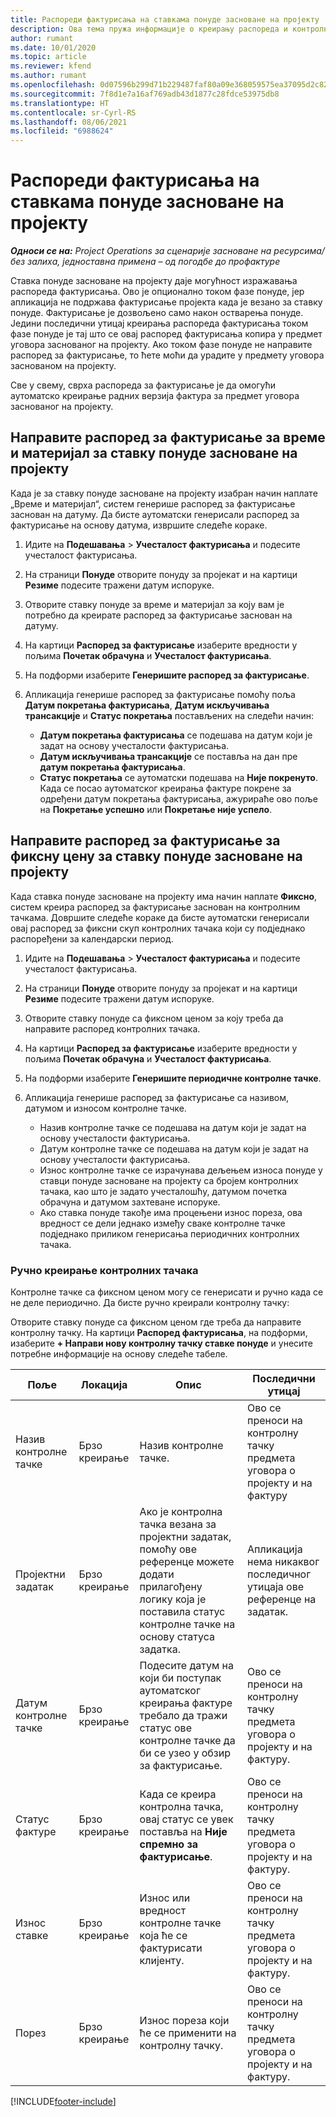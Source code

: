 ```yaml
---
title: Распореди фактурисања на ставкама понуде засноване на пројекту
description: Ова тема пружа информације о креирању распореда и контролних тачака фактурисања за ставке понуде.
author: rumant
ms.date: 10/01/2020
ms.topic: article
ms.reviewer: kfend
ms.author: rumant
ms.openlocfilehash: 0d07596b299d71b229487faf80a09e368059575ea37095d2c82d35561d009c96
ms.sourcegitcommit: 7f8d1e7a16af769adb43d1877c28fdce53975db8
ms.translationtype: HT
ms.contentlocale: sr-Cyrl-RS
ms.lasthandoff: 08/06/2021
ms.locfileid: "6988624"
---
```

# <a name="invoice-schedules-on-project-based-quote-lines"></a>Распореди фактурисања на ставкама понуде засноване на пројекту

_**Односи се на:** Project Operations за сценарије засноване на ресурсима/без залиха, једноставна примена – од погодбе до профактуре_

Ставка понуде засноване на пројекту даје могућност изражавања распореда фактурисања. Ово је опционално током фазе понуде, јер апликација не подржава фактурисање пројекта када је везано за ставку понуде. Фактурисање је дозвољено само након остварења понуде. Једини последични утицај креирања распореда фактурисања током фазе понуде је тај што се овај распоред фактурисања копира у предмет уговора заснованог на пројекту. Ако током фазе понуде не направите распоред за фактурисање, то ћете моћи да урадите у предмету уговора заснованом на пројекту.

Све у свему, сврха распореда за фактурисање је да омогући аутоматско креирање радних верзија фактура за предмет уговора заснованог на пројекту. 

## <a name="create-a-time-and-material-invoice-schedule-for-a-project-based-quote-line"></a>Направите распоред за фактурисање за време и материјал за ставку понуде засноване на пројекту

Када је за ставку понуде засноване на пројекту изабран начин наплате „Време и материјал“, систем генерише распоред за фактурисање заснован на датуму. Да бисте аутоматски генерисали распоред за фактурисање на основу датума, извршите следеће кораке.

1. Идите на **Подешавања** > **Учесталост фактурисања** и подесите учесталост фактурисања.
2. На страници **Понуде** отворите понуду за пројекат и на картици **Резиме** подесите тражени датум испоруке.
3. Отворите ставку понуде за време и материјал за коју вам је потребно да креирате распоред за фактурисање заснован на датуму. 
4. На картици **Распоред за фактурисање** изаберите вредности у пољима **Почетак обрачуна** и **Учесталост фактурисања**. 
5. На подформи изаберите **Генеришите распоред за фактурисање**.
6. Апликација генерише распоред за фактурисање помоћу поља **Датум покретања фактурисања**, **Датум искључивања трансакције** и **Статус покретања** постављених на следећи начин:

    - **Датум покретања фактурисања** се подешава на датум који је задат на основу учесталости фактурисања.
    - **Датум искључивања трансакције** се поставља на дан пре **датум покретања фактурисања**.
    - **Статус покретања** се аутоматски подешава на **Није покренуто**. Када се посао аутоматског креирања фактуре покрене за одређени датум покретања фактурисања, ажурираће ово поље на **Покретање успешно** или **Покретање није успело**.

## <a name="create-a-fixed-price-invoice-schedule-for-a-project-based-quote-line"></a>Направите распоред за фактурисање за фиксну цену за ставку понуде засноване на пројекту

Када ставка понуде засноване на пројекту има начин наплате **Фиксно**, систем креира распоред за фактурисање заснован на контролним тачкама. Довршите следеће кораке да бисте аутоматски генерисали овај распоред за фиксни скуп контролних тачака који су подједнако распоређени за календарски период.

1. Идите на **Подешавања** > **Учесталост фактурисања** и подесите учесталост фактурисања.
2. На страници **Понуде** отворите понуду за пројекат и на картици **Резиме** подесите тражени датум испоруке.
3. Отворите ставку понуде са фиксном ценом за коју треба да направите распоред контролних тачака. 
4. На картици **Распоред за фактурисање** изаберите вредности у пољима **Почетак обрачуна** и **Учесталост фактурисања**. 
5. На подформи изаберите **Генеришите периодичне контролне тачке**.
6. Апликација генерише распоред за фактурисање са називом, датумом и износом контролне тачке.

    - Назив контролне тачке се подешава на датум који је задат на основу учесталости фактурисања.
    - Датум контролне тачке се подешава на датум који је задат на основу учесталости фактурисања.
    - Износ контролне тачке се израчунава дељењем износа понуде у ставци понуде засноване на пројекту са бројем контролних тачака, као што је задато учесталошћу, датумом почетка обрачуна и датумом захтеване испоруке.
    - Ако ставка понуде такође има процењени износ пореза, ова вредност се дели једнако између сваке контролне тачке подједнако приликом генерисања периодичних контролних тачака.

### <a name="manually-create-milestones"></a>Ручно креирање контролних тачака

Контролне тачке са фиксном ценом могу се генерисати и ручно када се не деле периодично. Да бисте ручно креирали контролну тачку:

Отворите ставку понуде са фиксном ценом где треба да направите контролну тачку. На картици **Распоред фактурисања**, на подформи, изаберите **+ Направи нову контролну тачку ставке понуде** и унесите потребне информације на основу следеће табеле.

| **Поље** | **Локација** | **Опис** | **Последични утицај** |
| --- | --- | --- | --- |
| Назив контролне тачке | Брзо креирање | Назив контролне тачке. | Ово се преноси на контролну тачку предмета уговора о пројекту и на фактуру |
| Пројектни задатак | Брзо креирање | Ако је контролна тачка везана за пројектни задатак, помоћу ове референце можете додати прилагођену логику која је поставила статус контролне тачке на основу статуса задатка. | Апликација нема никаквог последичног утицаја ове референце на задатак. |
| Датум контролне тачке | Брзо креирање | Подесите датум на који би поступак аутоматског креирања фактуре требало да тражи статус ове контролне тачке да би се узео у обзир за фактурисање. | Ово се преноси на контролну тачку предмета уговора о пројекту и на фактуру. |
| Статус фактуре | Брзо креирање | Када се креира контролна тачка, овај статус се увек поставља на **Није спремно за фактурисање**. | Ово се преноси на контролну тачку предмета уговора о пројекту и на фактуру. |
| Износ ставке | Брзо креирање | Износ или вредност контролне тачке која ће се фактурисати клијенту. | Ово се преноси на контролну тачку предмета уговора о пројекту и на фактуру. |
| Порез | Брзо креирање | Износ пореза који ће се применити на контролну тачку. | Ово се преноси на контролну тачку предмета уговора о пројекту и на фактуру. |


[!INCLUDE[footer-include](../includes/footer-banner.md)]
